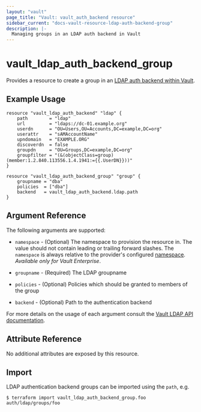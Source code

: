 ```yaml
---
layout: "vault"
page_title: "Vault: vault_auth_backend resource"
sidebar_current: "docs-vault-resource-ldap-auth-backend-group"
description: |-
  Managing groups in an LDAP auth backend in Vault
---
```


# vault\_ldap\_auth\_backend\_group

Provides a resource to create a group in an [LDAP auth backend within Vault](https://www.vaultproject.io/docs/auth/ldap.html).

## Example Usage

```hcl
resource "vault_ldap_auth_backend" "ldap" {
    path        = "ldap"
    url         = "ldaps://dc-01.example.org"
    userdn      = "OU=Users,OU=Accounts,DC=example,DC=org"
    userattr    = "sAMAccountName"
    upndomain   = "EXAMPLE.ORG"
    discoverdn  = false
    groupdn     = "OU=Groups,DC=example,DC=org"
    groupfilter = "(&(objectClass=group)(member:1.2.840.113556.1.4.1941:={{.UserDN}}))"
}

resource "vault_ldap_auth_backend_group" "group" {
    groupname = "dba"
    policies  = ["dba"]
    backend   = vault_ldap_auth_backend.ldap.path
}
```

## Argument Reference

The following arguments are supported:

* `namespace` - (Optional) The namespace to provision the resource in.
  The value should not contain leading or trailing forward slashes.
  The `namespace` is always relative to the provider's configured [namespace](/docs/providers/vault/index.html#namespace).
   *Available only for Vault Enterprise*.

* `groupname` - (Required) The LDAP groupname

* `policies` - (Optional) Policies which should be granted to members of the group

* `backend` - (Optional) Path to the authentication backend

For more details on the usage of each argument consult the [Vault LDAP API documentation](https://www.vaultproject.io/api-docs/auth/ldap).

## Attribute Reference

No additional attributes are exposed by this resource.

## Import

LDAP authentication backend groups can be imported using the `path`, e.g.

```
$ terraform import vault_ldap_auth_backend_group.foo auth/ldap/groups/foo
```
